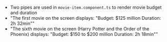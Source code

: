 - Two pipes are used in `movie-item.component.ts` to render movie budget and duration
- "The first movie on the screen displays: 
   \"Budget: $125 million Duration: 2h 32min\""
- "The sixth movie on the screen (Harry Potter and the Order of the Phoenix) displays: 
  \"Budget: $150 to $200 million Duration: 2h 18min\""
